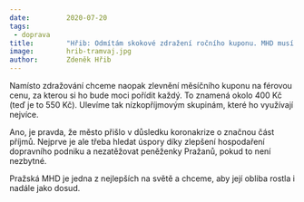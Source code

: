 ```yaml
---
date:         2020-07-20
tags:         
 - doprava
title:        "Hřib: Odmítám skokové zdražení ročního kuponu. MHD musí být kvalitní a dostupná pro všechny"
image: 	      hrib-tramvaj.jpg
author:       Zdeněk Hřib
---
```


Namísto zdražování chceme naopak zlevnění měsíčního kuponu na férovou cenu, za kterou si ho bude moci pořídit každý. To znamená okolo 400 Kč (teď je to 550 Kč). Ulevíme tak nízkopříjmovým skupinám, které ho využívají nejvíce.

Ano, je pravda, že město přišlo v důsledku koronakrize o značnou část příjmů. Nejprve je ale třeba hledat úspory díky zlepšení hospodaření dopravního podniku a nezatěžovat peněženky Pražanů, pokud to není nezbytné.

Pražská MHD je jedna z nejlepších na světě a chceme, aby její obliba rostla i nadále jako dosud.
